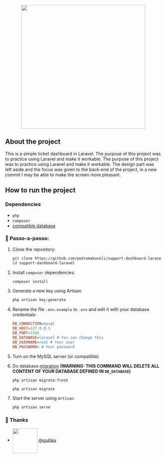 <p align="center"><a href="https://laravel.com" target="_blank"><img src="https://raw.githubusercontent.com/laravel/art/master/logo-lockup/5%20SVG/2%20CMYK/1%20Full%20Color/laravel-logolockup-cmyk-red.svg" width="400"></a></p>

## About the project

This is a simple ticket dashboard in Laravel.
The purpose of this project was to practice using Laravel and make it workable. The purpose of this project was to practice using Laravel and make it workable. The design part was left aside and the focus was given to the back-end of the project, in a new commit I may be able to make the screen more pleasant.


## How to run the project

### Dependencies

- `php`
- `composer`
- [compatible database](https://laravel.com/docs/10.x/database#introduction)

### 📝 Passo-a-passo:

1. Clone the repository:
    ```bash
    git clone https://github.com/pedromakaveli/support-dashboard-laravel.git
    cd support-dashboard-laravel
    ```
2. Install `composer` dependencies:
    ```bash
    composer install
    ```
3. Generate a new key using Artisan
    ```bash
    php artisan key:generate
    ```
4. Rename the file `.env.example` to `.env` and edit it with your database credentials:
    ```ini
    DB_CONNECTION=mysql
    DB_HOST=127.0.0.1
    DB_PORT=3306
    DB_DATABASE=laravel # You can change this
    DB_USERNAME=root # Your user
    DB_PASSWORD= # Your password
    ```
5. Turn on the MySQL server (or compatible)
6. Do database [migration](https://laravel.com/docs/10.x/migrations#introduction) **(WARNING: THIS COMMAND WILL DELETE ALL CONTENT OF YOUR DATABASE DEFINED IN `DB_DATABASE`)**
    ```bash
    php artisan migrate:fresh
    ```
    ```
    php artisan migrate
    ```
    
7. Start the server using `Artisan`:
    ```bash
    php artisan serve
    ```
    
### 🙏 Thanks

- <img width="80px" valign="middle" src="https://avatars.githubusercontent.com/u/626206?v=4"> [@guihkx](https://github.com/guihkx)
